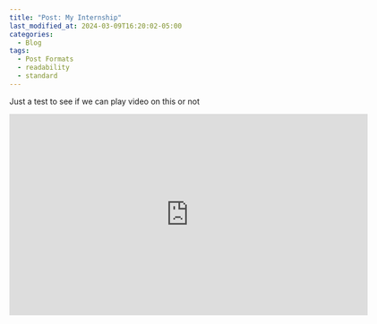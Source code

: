 ```yaml
---
title: "Post: My Internship"
last_modified_at: 2024-03-09T16:20:02-05:00
categories:
  - Blog
tags:
  - Post Formats
  - readability
  - standard
---
```




Just a test to see if we can play video on this or not

<iframe width="640" height="360" src="https://www.youtube-nocookie.com/embed/QGKGMTGRCtQ" frameborder="0" allowfullscreen></iframe>
